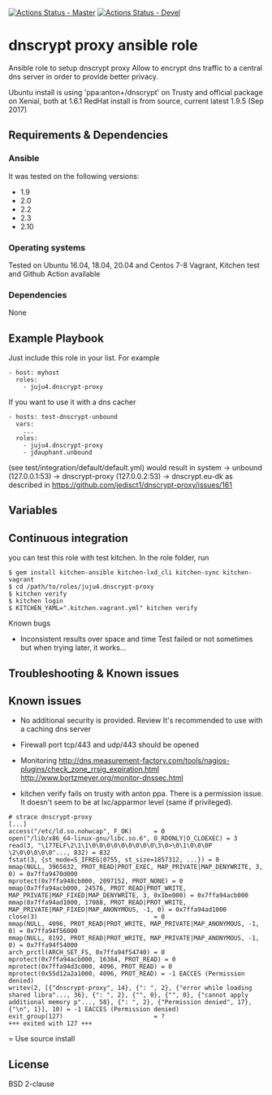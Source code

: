[![Actions Status - Master](https://github.com/juju4/ansible-dnscrypt-proxy/workflows/AnsibleCI/badge.svg)](https://github.com/juju4/ansible-dnscrypt-proxy/actions?query=branch%3Amaster)
[![Actions Status - Devel](https://github.com/juju4/ansible-dnscrypt-proxy/workflows/AnsibleCI/badge.svg?branch=devel)](https://github.com/juju4/ansible-dnscrypt-proxy/actions?query=branch%3Adevel)

# dnscrypt proxy ansible role

Ansible role to setup dnscrypt proxy
Allow to encrypt dns traffic to a central dns server in order to provide better privacy.

Ubuntu install is using 'ppa:anton+/dnscrypt' on Trusty and official package on Xenial, both at 1.6.1
RedHat install is from source, current latest 1.9.5 (Sep 2017)

## Requirements & Dependencies

### Ansible
It was tested on the following versions:
 * 1.9
 * 2.0
 * 2.2
 * 2.3
 * 2.10

### Operating systems

Tested on Ubuntu 16.04, 18.04, 20.04 and Centos 7-8
Vagrant, Kitchen test and Github Action available

### Dependencies

None

## Example Playbook

Just include this role in your list.
For example

```
- host: myhost
  roles:
    - juju4.dnscrypt-proxy
```

If you want to use it with a dns cacher
```
- hosts: test-dnscrypt-unbound
  vars:
    ...
  roles:
    - juju4.dnscrypt-proxy
    - jdauphant.unbound
```
(see test/integration/default/default.yml)
would result in
system -> unbound (127.0.0.1:53) -> dnscrypt-proxy (127.0.0.2:53) -> dnscrypt.eu-dk
as described in https://github.com/jedisct1/dnscrypt-proxy/issues/161


## Variables


## Continuous integration

you can test this role with test kitchen.
In the role folder, run
```
$ gem install kitchen-ansible kitchen-lxd_cli kitchen-sync kitchen-vagrant
$ cd /path/to/roles/juju4.dnscrypt-proxy
$ kitchen verify
$ kitchen login
$ KITCHEN_YAML=".kitchen.vagrant.yml" kitchen verify
```

Known bugs
* Inconsistent results over space and time
Test failed or not sometimes but when trying later, it works...

## Troubleshooting & Known issues

## Known issues

* No additional security is provided. Review
It's recommended to use with a caching dns server

* Firewall
port tcp/443 and udp/443 should be opened

* Monitoring
http://dns.measurement-factory.com/tools/nagios-plugins/check_zone_rrsig_expiration.html
http://www.bortzmeyer.org/monitor-dnssec.html

* kitchen verify fails on trusty with anton ppa.
There is a permission issue. It doesn't seem to be at lxc/apparmor level (same if privileged).
```
# strace dnscrypt-proxy
[...]
access("/etc/ld.so.nohwcap", F_OK)      = 0
open("/lib/x86_64-linux-gnu/libc.so.6", O_RDONLY|O_CLOEXEC) = 3
read(3, "\177ELF\2\1\1\0\0\0\0\0\0\0\0\0\3\0>\0\1\0\0\0P \2\0\0\0\0\0"..., 832) = 832
fstat(3, {st_mode=S_IFREG|0755, st_size=1857312, ...}) = 0
mmap(NULL, 3965632, PROT_READ|PROT_EXEC, MAP_PRIVATE|MAP_DENYWRITE, 3, 0) = 0x7ffa9470d000
mprotect(0x7ffa948cb000, 2097152, PROT_NONE) = 0
mmap(0x7ffa94acb000, 24576, PROT_READ|PROT_WRITE, MAP_PRIVATE|MAP_FIXED|MAP_DENYWRITE, 3, 0x1be000) = 0x7ffa94acb000
mmap(0x7ffa94ad1000, 17088, PROT_READ|PROT_WRITE, MAP_PRIVATE|MAP_FIXED|MAP_ANONYMOUS, -1, 0) = 0x7ffa94ad1000
close(3)                                = 0
mmap(NULL, 4096, PROT_READ|PROT_WRITE, MAP_PRIVATE|MAP_ANONYMOUS, -1, 0) = 0x7ffa94f56000
mmap(NULL, 8192, PROT_READ|PROT_WRITE, MAP_PRIVATE|MAP_ANONYMOUS, -1, 0) = 0x7ffa94f54000
arch_prctl(ARCH_SET_FS, 0x7ffa94f54740) = 0
mprotect(0x7ffa94acb000, 16384, PROT_READ) = 0
mprotect(0x7ffa94d3c000, 4096, PROT_READ) = 0
mprotect(0x55d12a2a1000, 4096, PROT_READ) = -1 EACCES (Permission denied)
writev(2, [{"dnscrypt-proxy", 14}, {": ", 2}, {"error while loading shared libra"..., 36}, {": ", 2}, {"", 0}, {"", 0}, {"cannot apply additional memory p"..., 58}, {": ", 2}, {"Permission denied", 17}, {"\n", 1}], 10) = -1 EACCES (Permission denied)
exit_group(127)                         = ?
+++ exited with 127 +++
```
= Use source install


## License

BSD 2-clause

